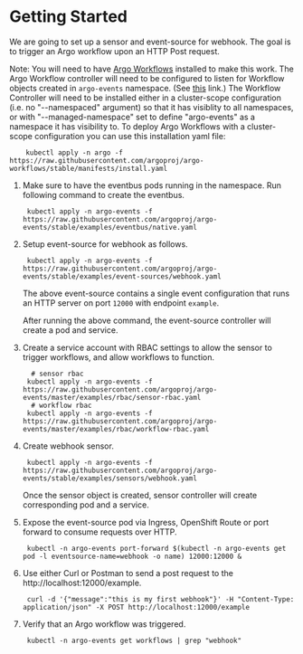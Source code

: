# Getting Started

We are going to set up a sensor and event-source for webhook. The goal is to trigger an Argo workflow upon an HTTP Post request.

Note: You will need to have [Argo Workflows](https://argoproj.github.io/argo-workflows/) installed to make this work. 
The Argo Workflow controller will need to be configured to listen for Workflow objects created in `argo-events` namespace. 
  (See [this](https://github.com/argoproj/argo-workflows/blob/master/docs/managed-namespace.md) link.) 
  The Workflow Controller will need to be installed either in a cluster-scope configuration (i.e. no "--namespaced" argument) so that it has visiblity to all namespaces, or with "--managed-namespace" set to define "argo-events" as a namespace it has visibility to. To deploy Argo Workflows with a cluster-scope configuration you can use this installation yaml file:

        kubectl apply -n argo -f https://raw.githubusercontent.com/argoproj/argo-workflows/stable/manifests/install.yaml

1. Make sure to have the eventbus pods running in the namespace. Run following command to create the eventbus.

        kubectl apply -n argo-events -f https://raw.githubusercontent.com/argoproj/argo-events/stable/examples/eventbus/native.yaml

1. Setup event-source for webhook as follows.

        kubectl apply -n argo-events -f https://raw.githubusercontent.com/argoproj/argo-events/stable/examples/event-sources/webhook.yaml

   The above event-source contains a single event configuration that runs an HTTP server on port `12000` with endpoint `example`.

   After running the above command, the event-source controller will create a pod and service.

1. Create a service account with RBAC settings to allow the sensor to trigger workflows, and allow workflows to function.
   
         # sensor rbac
        kubectl apply -n argo-events -f https://raw.githubusercontent.com/argoproj/argo-events/master/examples/rbac/sensor-rbac.yaml
         # workflow rbac
        kubectl apply -n argo-events -f https://raw.githubusercontent.com/argoproj/argo-events/master/examples/rbac/workflow-rbac.yaml

1. Create webhook sensor.

        kubectl apply -n argo-events -f https://raw.githubusercontent.com/argoproj/argo-events/stable/examples/sensors/webhook.yaml

   Once the sensor object is created, sensor controller will create corresponding pod and a service. 

1. Expose the event-source pod via Ingress, OpenShift Route or port forward to consume requests over HTTP.
      
        kubectl -n argo-events port-forward $(kubectl -n argo-events get pod -l eventsource-name=webhook -o name) 12000:12000 &

1. Use either Curl or Postman to send a post request to the http://localhost:12000/example.

        curl -d '{"message":"this is my first webhook"}' -H "Content-Type: application/json" -X POST http://localhost:12000/example

1. Verify that an Argo workflow was triggered.

        kubectl -n argo-events get workflows | grep "webhook"

